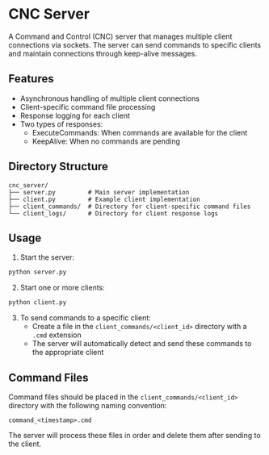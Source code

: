 # CNC Server

A Command and Control (CNC) server that manages multiple client connections via sockets. The server can send commands to specific clients and maintain connections through keep-alive messages.

## Features

- Asynchronous handling of multiple client connections
- Client-specific command file processing
- Response logging for each client
- Two types of responses:
  - ExecuteCommands: When commands are available for the client
  - KeepAlive: When no commands are pending

## Directory Structure

```
cnc_server/
├── server.py         # Main server implementation
├── client.py         # Example client implementation
├── client_commands/  # Directory for client-specific command files
└── client_logs/      # Directory for client response logs
```

## Usage

1. Start the server:
```bash
python server.py
```

2. Start one or more clients:
```bash
python client.py
```

3. To send commands to a specific client:
   - Create a file in the `client_commands/<client_id>` directory with a `.cmd` extension
   - The server will automatically detect and send these commands to the appropriate client

## Command Files

Command files should be placed in the `client_commands/<client_id>` directory with the following naming convention:
```
command_<timestamp>.cmd
```

The server will process these files in order and delete them after sending to the client.
